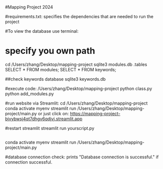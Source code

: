 #Mapping Project 2024



#requirements.txt: specifies the dependencies that are needed to run the project


#To view the database use terminal:
# specify you own path
cd /Users/zhang/Desktop/mapping-project
sqlite3 modules.db
.tables
SELECT * FROM modules;
SELECT * FROM keywords;

##check keywords database 
sqlite3 keywords.db


#execute code:
/Users/zhang/Desktop/mapping-project
python class.py
python add_modules.py


#run website via Streamlit:
cd /Users/zhang/Desktop/mapping-project
conda activate myenv
streamlit run /Users/zhang/Desktop/mapping-project/main.py
or just click on:
https://mapping-project-bjvybwsj4qt7dhgv6qdjvj.streamlit.app

#restart streamlit
streamlit run yourscript.py


##
conda activate myenv
streamlit run /Users/zhang/Desktop/mapping-project/main.py

#database connection check: prints "Database connection is successful." if connection successful.


